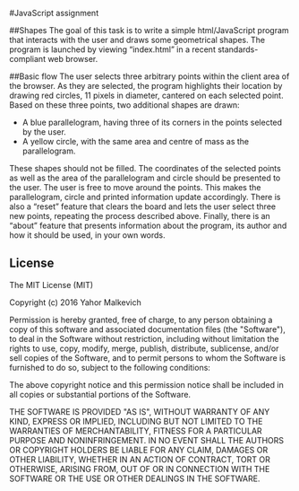 #JavaScript assignment

##Shapes
The goal of this task is to write a simple html/JavaScript program that interacts with the user and draws some geometrical shapes. The program is launched by viewing “index.html” in a recent standards-compliant web browser.

##Basic flow
The user selects three arbitrary points within the client area of the browser. As they are selected, the program highlights their location by drawing red circles, 11 pixels in diameter, cantered on each selected point.
Based on these three points, two additional shapes are drawn:

  - A blue parallelogram, having three of its corners in the points selected by the user.
  - A yellow circle, with the same area and centre of mass as the parallelogram. 

These shapes should not be filled.
The coordinates of the selected points as well as the area of the parallelogram and circle should be presented to the user.
The user is free to move around the points. This makes the parallelogram, circle and printed information update accordingly.
There is also a “reset” feature that clears the board and lets the user select three new points, repeating the process described above. Finally, there is an “about” feature that presents information about the program, its author and how it should be used, in your own words.

## License

The MIT License (MIT)

Copyright (c) 2016 Yahor Malkevich

Permission is hereby granted, free of charge, to any person obtaining a copy
of this software and associated documentation files (the "Software"), to deal
in the Software without restriction, including without limitation the rights
to use, copy, modify, merge, publish, distribute, sublicense, and/or sell
copies of the Software, and to permit persons to whom the Software is
furnished to do so, subject to the following conditions:

The above copyright notice and this permission notice shall be included in
all copies or substantial portions of the Software.

THE SOFTWARE IS PROVIDED "AS IS", WITHOUT WARRANTY OF ANY KIND, EXPRESS OR
IMPLIED, INCLUDING BUT NOT LIMITED TO THE WARRANTIES OF MERCHANTABILITY,
FITNESS FOR A PARTICULAR PURPOSE AND NONINFRINGEMENT. IN NO EVENT SHALL THE
AUTHORS OR COPYRIGHT HOLDERS BE LIABLE FOR ANY CLAIM, DAMAGES OR OTHER
LIABILITY, WHETHER IN AN ACTION OF CONTRACT, TORT OR OTHERWISE, ARISING FROM,
OUT OF OR IN CONNECTION WITH THE SOFTWARE OR THE USE OR OTHER DEALINGS IN
THE SOFTWARE.